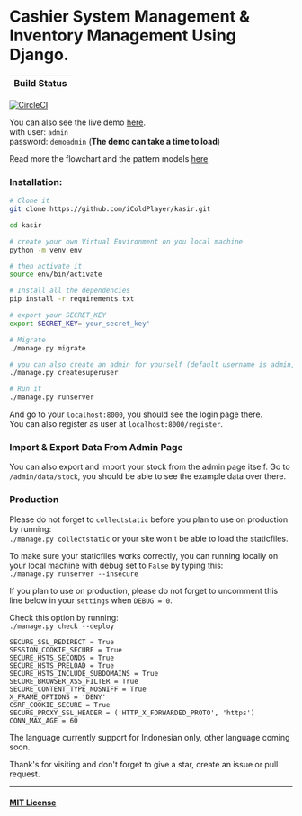 # Cashier System Management & Inventory Management Using Django.


| Build Status      |
| ----------- | 
[![CircleCI](https://circleci.com/gh/iColdPlayer/Cashier/tree/master.svg?style=svg&circle-token=4f154d06f362677227578c720f589ec04968e23b)](https://circleci.com/gh/iColdPlayer/Cashier/tree/master)




You can also see the live demo [here](https://kasir.herokuapp.com). <br>
with user: `admin` <br>
password: `demoadmin` (**The demo can take a time to load**)


Read more the flowchart and the pattern models [here](/cashierModel.md)


### Installation:
```bash
# Clone it
git clone https://github.com/iColdPlayer/kasir.git

cd kasir

# create your own Virtual Environment on you local machine
python -m venv env

# then activate it
source env/bin/activate

# Install all the dependencies
pip install -r requirements.txt

# export your SECRET_KEY
export SECRET_KEY='your_secret_key'

# Migrate 
./manage.py migrate

# you can also create an admin for yourself (default username is admin, pass: admin)
./manage.py createsuperuser

# Run it
./manage.py runserver
```
And go to your `localhost:8000`, you should see the login page there. <br>
You can also register as user at `localhost:8000/register`.

### Import & Export Data From Admin Page
You can also export and import your stock from the admin page itself.
Go to `/admin/data/stock`, you should be able to see the example data over there.

### Production
Please do not forget to `collectstatic` before you plan to use on production by running: <br>
`./manage.py collectstatic` or your site won't be able to load the staticfiles.

To make sure your staticfiles works correctly, you can running locally on your local machine with debug set to `False`
by typing this: <br>
`./manage.py runserver --insecure`


If you plan to use on production, please do not forget to uncomment this line below in your `settings` 
when `DEBUG = 0`.

Check this option by running: <br>
`./manage.py check --deploy`


```
SECURE_SSL_REDIRECT = True
SESSION_COOKIE_SECURE = True
SECURE_HSTS_SECONDS = True
SECURE_HSTS_PRELOAD = True
SECURE_HSTS_INCLUDE_SUBDOMAINS = True
SECURE_BROWSER_XSS_FILTER = True
SECURE_CONTENT_TYPE_NOSNIFF = True
X_FRAME_OPTIONS = 'DENY'
CSRF_COOKIE_SECURE = True
SECURE_PROXY_SSL_HEADER = ('HTTP_X_FORWARDED_PROTO', 'https')
CONN_MAX_AGE = 60
```

The language currently support for Indonesian only, other language coming soon.


Thank's for visiting and don't forget to give a star, create an issue or pull request.

---

#### [MIT License](https://github.com/iColdPlayer/Cashier/blob/master/LICENSE)

